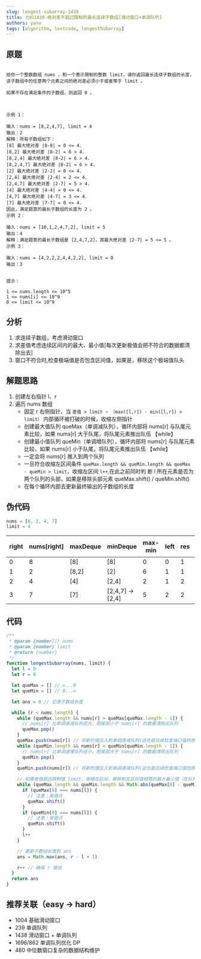 ```yaml
---
slug: longest-subarray-1438
title: 力扣1438-绝对差不超过限制的最长连续子数组[滑动窗口+单调队列]
authors: yana
tags: [algorithm, leetcode, longestSubarray]
---
```


## 原题

```text

给你一个整数数组 nums ，和一个表示限制的整数 limit，请你返回最长连续子数组的长度，该子数组中的任意两个元素之间的绝对差必须小于或者等于 limit 。

如果不存在满足条件的子数组，则返回 0 。



示例 1：

输入：nums = [8,2,4,7], limit = 4
输出：2
解释：所有子数组如下：
[8] 最大绝对差 |8-8| = 0 <= 4.
[8,2] 最大绝对差 |8-2| = 6 > 4.
[8,2,4] 最大绝对差 |8-2| = 6 > 4.
[8,2,4,7] 最大绝对差 |8-2| = 6 > 4.
[2] 最大绝对差 |2-2| = 0 <= 4.
[2,4] 最大绝对差 |2-4| = 2 <= 4.
[2,4,7] 最大绝对差 |2-7| = 5 > 4.
[4] 最大绝对差 |4-4| = 0 <= 4.
[4,7] 最大绝对差 |4-7| = 3 <= 4.
[7] 最大绝对差 |7-7| = 0 <= 4.
因此，满足题意的最长子数组的长度为 2 。
示例 2：

输入：nums = [10,1,2,4,7,2], limit = 5
输出：4
解释：满足题意的最长子数组是 [2,4,7,2]，其最大绝对差 |2-7| = 5 <= 5 。
示例 3：

输入：nums = [4,2,2,2,4,4,2,2], limit = 0
输出：3


提示：

1 <= nums.length <= 10^5
1 <= nums[i] <= 10^9
0 <= limit <= 10^9
```

## 分析

1. 求连续子数组，考虑滑动窗口
2. 求差值考虑连续区间内的最大、最小值[每次更新极值会把不符合的数据都清除出去]
3. 窗口不符合时,检查极端值是否包含区间值，如果是，移除这个极端值队头

## 解题思路

1. 创建左右指针 l、r
2. 遍历 nums 数组
   - 固定 r 右侧指针，当 `差值 > limit ~ （max([l,r]) - min([l,r]) > limit）` 内部循环被打破的时候，收缩左侧指针
   - 创建最大值队列 queMax（单调减队列），循环内部将 nums[r] 与队尾元素比较，如果 nums[r] 大于队尾，将队尾元素推出队伍
     【while】
   - 创建最小值队列 queMin（单调增队列），循环内部将 nums[r] 与队尾元素比较，如果 nums[r] 小于队尾，将队尾元素推出队伍
     【while】
   - 一定会将 nums[r] 推入到两个队列
   - 一旦符合收缩左区间条件 `queMax.length && queMin.length && queMax - queMin > limit`，收缩左区间 `l++`,在此之前同时判
     断 l 所在元素是否为两个队列的头部，如果是移除头部元素 queMax.shift() / queMin.shift()
   - 在每个循环内部去更新最终输出的子数组的长度

## 伪代码

```js
nums = [8, 2, 4, 7]
limit = 4
```

| right | nums\[right] | maxDeque | minDeque          | max-min | left | res | 当前窗口 |
| ----- | ------------ | -------- | ----------------- | ------- | ---- | --- | -------- |
| 0     | 8            | \[8]     | \[8]              | 0       | 0    | 1   | \[8]     |
| 1     | 2            | \[8,2]   | \[2]              | 6       | 1    | 1   | \[2]     |
| 2     | 4            | \[4]     | \[2,4]            | 2       | 1    | 2   | \[2,4]   |
| 3     | 7            | \[7]     | \[2,4,7] → \[2,4] | 5       | 2    | 2   | \[4,7]   |

## 代码

```js
/**
 * @param {number[]} nums
 * @param {number} limit
 * @return {number}
 */
function longestSubarray(nums, limit) {
  let l = 0
  let r = 0

  let queMax = [] // ∞...0
  let queMin = [] // 0...∞

  let ans = 0 // 记录子数组长度

  while (r < nums.length) {
    while (queMax.length && nums[r] > queMax[queMax.length - 1]) {
      // nums[r] 比单调递减队列还大，把尾部小于 nums[r] 的数据清除出队列
      queMax.pop()
    }
    queMax.push(nums[r]) // 将新的值压入到单调递减队列(这也是后续检查端口值的原因)
    while (queMin.length && nums[r] < queMin[queMin.length - 1]) {
      // nums[r] 比单调递增队列还小，把尾部大于 nums[r] 的数据清除出队列
      queMin.pop()
    }
    queMin.push(nums[r]) // 将新的值压入到单调递减队列(这也是后续检查端口值的原因)

    // 如果差值超出限制值 limit，收缩左区间，移除和左区间值相等的最大最小值（在队列中不需要管，后续更新队列最大最小值的话会被直接清理出去）
    while (queMax.length && queMin.length && Math.abs(queMax[0] - queMin[0]) > limit) {
      if (queMax[0] === nums[l]) {
        // 注意：易错点
        queMax.shift()
      }
      if (queMin[0] === nums[l]) {
        // 注意：易错点
        queMin.shift()
      }
      l++
    }

    // 更新子数组长度到 ans
    ans = Math.max(ans, r - l + 1)

    r++ // 确保 r 增加
  }
  return ans
}
```

## 推荐关联（easy -> hard）

- 1004 基础滑动窗口
- 239 单调队列
- 1438 滑动窗口 + 单调队列
- 1696/862 单调队列优化 DP
- 480 中位数窗口复杂的数据结构维护

